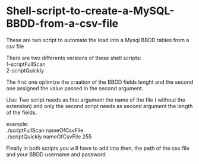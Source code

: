 # Shell-script-to-create-a-MySQL-BBDD-from-a-csv-file
These are two script to automate the load into a Mysql BBDD tables from a csv file

There are two differents versions of these shell scripts:</br>
1-scriptFullScan </br>
2-scriptQuickly

The first one optimize the craation of the BBDD fields lenght and the second one assigned the value passed in the second argument.

Use:
Two script needs as first argument the name of the file ( without the extension) and only the second script needs as second 
argument the length of the fields.

example:</br>
./scriptFullScan nameOfCsvFile
</br>
./scriptQuickly nameOfCsvFile 255

Finally in both scripts you will have to add into then, the path of the csv file and your BBDD username and password 
